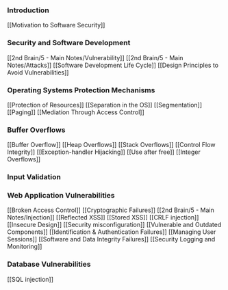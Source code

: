 ### Introduction
[[Motivation to Software Security]]

### Security and Software Development
[[2nd Brain/5 - Main Notes/Vulnerability]]
[[2nd Brain/5 - Main Notes/Attacks]]
[[Software Development Life Cycle]]
[[Design Principles to Avoid Vulnerabilities]]

### Operating Systems Protection Mechanisms
[[Protection of Resources]]
[[Separation in the OS]]
[[Segmentation]]
[[Paging]]
[[Mediation Through Access Control]]

### Buffer Overflows
[[Buffer Overflow]]
[[Heap Overflows]]
[[Stack Overflows]]
[[Control Flow Integrity]]
[[Exception-handler Hijacking]]
[[Use after free]]
[[Integer Overflows]]

### Input Validation

### Web Application Vulnerabilities
[[Broken Access Control]]
[[Cryptographic Failures]]
[[2nd Brain/5 - Main Notes/Injection]]
[[Reflected XSS]]
[[Stored XSS]]
[[CRLF injection]]
[[Insecure Design]]
[[Security misconfiguration]]
[[Vulnerable and Outdated Components]]
[[Identification & Authentication Failures]]
[[Managing User Sessions]]
[[Software and Data Integrity Failures]]
[[Security Logging and Monitoring]]

### Database Vulnerabilities
[[SQL injection]]